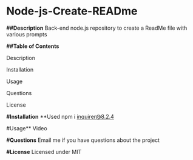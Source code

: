 # Node-js-Create-READme
**##Description**
Back-end node.js repository to create a ReadMe file with various prompts

**##Table of Contents**

Description

Installation

Usage

Questions 

License

**#Installation**
**Used npm i inquirer@8.2.4

#Usage**
Video

**#Questions**
Email me if you have questions about the project

**#License**
Licensed under MIT

